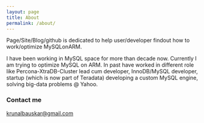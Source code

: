 ```yaml
---
layout: page
title: About
permalink: /about/
---
```



Page/Site/Blog/github is dedicated to help user/developer findout how to work/optimize MySQLonARM.

I have been working in MySQL space for more than decade now. Currently I am trying to optimize MySQL on ARM. In past have worked in different role like Percona-XtraDB-Cluster lead cum developer, InnoDB/MySQL developer, startup (which is now part of Teradata) developing a custom MySQL engine, solving big-data problems @ Yahoo.


### Contact me

[krunalbauskar@gmail.com](mailto:krunalbauskar@gmail.com)

